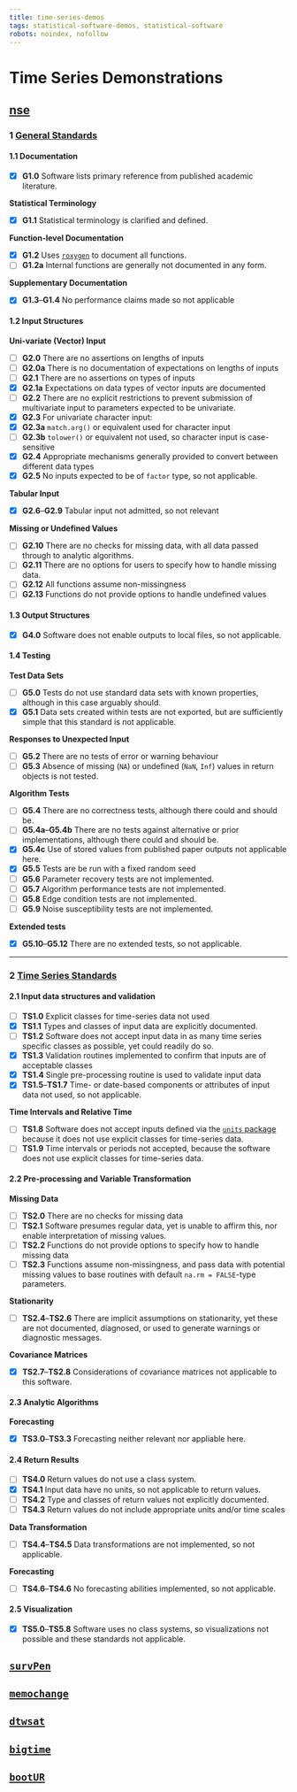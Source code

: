 ```yaml
---
title: time-series-demos
tags: statistical-software-demos, statistical-software
robots: noindex, nofollow
---
```



Time Series Demonstrations
==========================

[nse](https://github.com/keblu/nse)
-----------------------------------

### 1 [General Standards](https://ropenscilabs.github.io/statistical-software-review-book/standards.html#general-standards-for-statistical-software)

#### 1.1 Documentation

-   [x] **G1.0** Software lists primary reference from published
    academic literature.

**Statistical Terminology**

-   [x] **G1.1** Statistical terminology is clarified and defined.

**Function-level Documentation**

-   [x] **G1.2** Uses [`roxygen`](https://roxygen2.r-lib.org/) to
    document all functions.
-   [ ] **G1.2a** Internal functions are generally not documented in any
    form.

**Supplementary Documentation**

-   [x] **G1.3**–**G1.4** No performance claims made so not applicable

#### 1.2 Input Structures

**Uni-variate (Vector) Input**

-   [ ] **G2.0** There are no assertions on lengths of inputs
-   [ ] **G2.0a** There is no documentation of expectations on lengths
    of inputs
-   [ ] **G2.1** There are no assertions on types of inputs
-   [x] **G2.1a** Expectations on data types of vector inputs are
    documented
-   [ ] **G2.2** There are no explicit restrictions to prevent
    submission of multivariate input to parameters expected to be
    univariate.
-   [x] **G2.3** For univariate character input:
-   [x] **G2.3a** `match.arg()` or equivalent used for character input
-   [ ] **G2.3b** `tolower()` or equivalent not used, so character input
    is case-sensitive
-   [x] **G2.4** Appropriate mechanisms generally provided to convert
    between different data types
-   [x] **G2.5** No inputs expected to be of `factor` type, so not
    applicable.

**Tabular Input**

-   [x] **G2.6**–**G2.9** Tabular input not admitted, so not relevant

**Missing or Undefined Values**

-   [ ] **G2.10** There are no checks for missing data, with all data
    passed through to analytic algorithms.
-   [ ] **G2.11** There are no options for users to specify how to
    handle missing data.
-   [ ] **G2.12** All functions assume non-missingness
-   [ ] **G2.13** Functions do not provide options to handle undefined
    values

#### 1.3 Output Structures

-   [x] **G4.0** Software does not enable outputs to local files, so not
    applicable.

#### 1.4 Testing

**Test Data Sets**

-   [ ] **G5.0** Tests do not use standard data sets with known
    properties, although in this case arguably should.
-   [x] **G5.1** Data sets created within tests are not exported, but
    are sufficiently simple that this standard is not applicable.

**Responses to Unexpected Input**

-   [ ] **G5.2** There are no tests of error or warning behaviour
-   [ ] **G5.3** Absence of missing (`NA`) or undefined (`NaN`, `Inf`)
    values in return objects is not tested.

**Algorithm Tests**

-   [ ] **G5.4** There are no correctness tests, although there could
    and should be.
-   [ ] **G5.4a**–**G5.4b** There are no tests against alternative or
    prior implementations, although there could and should be.
-   [x] **G5.4c** Use of stored values from published paper outputs not
    applicable here.
-   [x] **G5.5** Tests are be run with a fixed random seed
-   [ ] **G5.6** Parameter recovery tests are not implemented.
-   [ ] **G5.7** Algorithm performance tests are not implemented.
-   [ ] **G5.8** Edge condition tests are not implemented.
-   [ ] **G5.9** Noise susceptibility tests are not implemented.

**Extended tests**

-   [x] **G5.10**–**G5.12** There are no extended tests, so not
    applicable.

------------------------------------------------------------------------

### 2 [Time Series Standards](https://ropenscilabs.github.io/statistical-software-review-book/standards.html#time-series-software)

#### 2.1 Input data structures and validation

-   [ ] **TS1.0** Explicit classes for time-series data not used
-   [x] **TS1.1** Types and classes of input data are explicitly
    documented.
-   [ ] **TS1.2** Software does not accept input data in as many time
    series specific classes as possible, yet could readily do so.
-   [x] **TS1.3** Validation routines implemented to confirm that inputs
    are of acceptable classes
-   [x] **TS1.4** Single pre-processing routine is used to validate
    input data
-   [x] **TS1.5**–**TS1.7** Time- or date-based components or attributes
    of input data not used, so not applicable.

**Time Intervals and Relative Time**

-   [ ] **TS1.8** Software does not accept inputs defined via the
    [`units` package](https://github.com/r-quantities/units/) because it
    does not use explicit classes for time-series data.
-   [ ] **TS1.9** Time intervals or periods not accepted, because the
    software does not use explicit classes for time-series data.

#### 2.2 Pre-processing and Variable Transformation

**Missing Data**

-   [ ] **TS2.0** There are no checks for missing data
-   [ ] **TS2.1** Software presumes regular data, yet is unable to
    affirm this, nor enable interpretation of missing values.
-   [ ] **TS2.2** Functions do not provide options to specify how to
    handle missing data
-   [ ] **TS2.3** Functions assume non-missingness, and pass data with
    potential missing values to base routines with default
    `na.rm = FALSE`-type parameters.

**Stationarity**

-   [ ] **TS2.4**–**TS2.6** There are implicit assumptions on
    stationarity, yet these are not documented, diagnosed, or used to
    generate warnings or diagnostic messages.

**Covariance Matrices**

-   [x] **TS2.7**–**TS2.8** Considerations of covariance matrices not
    applicable to this software.

#### 2.3 Analytic Algorithms

**Forecasting**

-   [x] **TS3.0**–**TS3.3** Forecasting neither relevant nor appliable
    here.

#### 2.4 Return Results

-   [ ] **TS4.0** Return values do not use a class system.
-   [x] **TS4.1** Input data have no units, so not applicable to return
    values.
-   [ ] **TS4.2** Type and classes of return values not explicitly
    documented.
-   [ ] **TS4.3** Return values do not include appropriate units and/or
    time scales

**Data Transformation**

-   [ ] **TS4.4**–**TS4.5** Data transformations are not implemented, so
    not applicable.

**Forecasting**

-   [ ] **TS4.6**–**TS4.6** No forecasting abilities implemented, so not
    applicable.

#### 2.5 Visualization

-   [x] **TS5.0**–**TS5.8** Software uses no class systems, so
    visualizations not possible and these standards not applicable.

[`survPen`](https://github.com/fauvernierma/survPen)
----------------------------------------------------

[`memochange`](https://github.com/KaiWenger/memochange)
-------------------------------------------------------

[`dtwsat`](https://github.com/vwmaus/dtwSat)
--------------------------------------------

[`bigtime`](https://github.com/ineswilms/bigtime)
-------------------------------------------------

[`bootUR`](https://github.com/smeekes/bootUR)
---------------------------------------------
